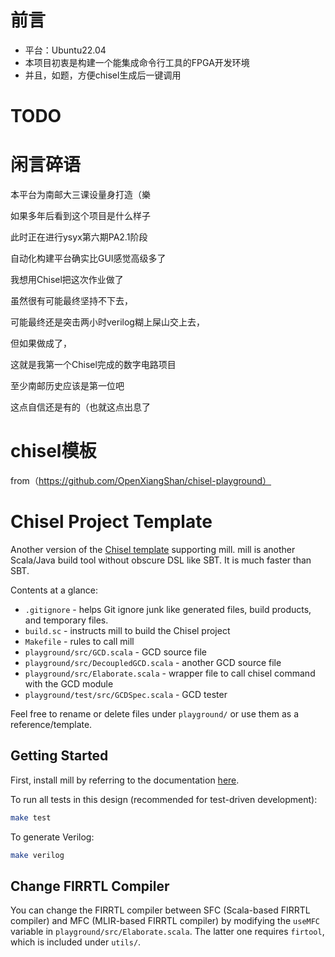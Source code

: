 # 前言

- 平台：Ubuntu22.04
- 本项目初衷是构建一个能集成命令行工具的FPGA开发环境
- 并且，如题，方便chisel生成后一键调用

# TODO

# 闲言碎语
本平台为南邮大三课设量身打造（樂

如果多年后看到这个项目是什么样子

此时正在进行ysyx第六期PA2.1阶段

自动化构建平台确实比GUI感觉高级多了

我想用Chisel把这次作业做了

虽然很有可能最终坚持不下去，

可能最终还是突击两小时verilog糊上屎山交上去，

但如果做成了，

这就是我第一个Chisel完成的数字电路项目

至少南邮历史应该是第一位吧

这点自信还是有的（也就这点出息了

# chisel模板
from（https://github.com/OpenXiangShan/chisel-playground）

Chisel Project Template
=======================

Another version of the [Chisel template](https://github.com/ucb-bar/chisel-template) supporting mill.
mill is another Scala/Java build tool without obscure DSL like SBT. It is much faster than SBT.

Contents at a glance:

* `.gitignore` - helps Git ignore junk like generated files, build products, and temporary files.
* `build.sc` - instructs mill to build the Chisel project
* `Makefile` - rules to call mill
* `playground/src/GCD.scala` - GCD source file
* `playground/src/DecoupledGCD.scala` - another GCD source file
* `playground/src/Elaborate.scala` - wrapper file to call chisel command with the GCD module
* `playground/test/src/GCDSpec.scala` - GCD tester

Feel free to rename or delete files under `playground/` or use them as a reference/template.

## Getting Started

First, install mill by referring to the documentation [here](https://com-lihaoyi.github.io/mill).

To run all tests in this design (recommended for test-driven development):
```bash
make test
```

To generate Verilog:
```bash
make verilog
```

## Change FIRRTL Compiler

You can change the FIRRTL compiler between SFC (Scala-based FIRRTL compiler) and
MFC (MLIR-based FIRRTL compiler) by modifying the `useMFC` variable in `playground/src/Elaborate.scala`.
The latter one requires `firtool`, which is included under `utils/`.
